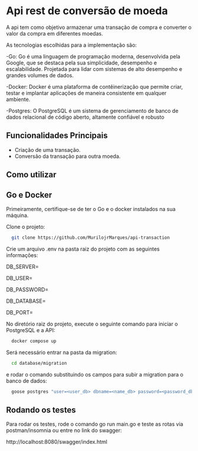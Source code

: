 
# Api rest de conversão de moeda

A api tem como objetivo armazenar uma transação de compra e converter o valor da compra em diferentes moedas.

As tecnologias escolhidas para a implementação são:

-Go: Go é uma linguagem de programação moderna, desenvolvida pela Google, que se destaca pela sua simplicidade, desempenho e escalabilidade. Projetada para lidar com sistemas de alto desempenho e grandes volumes de dados.

-Docker: Docker é uma plataforma de contêinerização que permite criar, testar e implantar aplicações de maneira consistente em qualquer ambiente.

-Postgres: O PostgreSQL é um sistema de gerenciamento de banco de dados relacional de código aberto, altamente confiável e robusto


## Funcionalidades Principais

- Criação de uma transação.
- Conversão da transação para outra moeda.


## Como utilizar

## Go e Docker
Primeiramente, certifique-se de ter o Go e o docker instalados na sua máquina.

Clone o projeto:

```bash
  git clone https://github.com/MurilojrMarques/api-transaction
```

Crie um arquivo .env na pasta raiz do projeto com as seguintes informações:

DB_SERVER=

DB_USER=

DB_PASSWORD=

DB_DATABASE=

DB_PORT=

No diretório raiz do projeto, execute o seguinte comando para iniciar o PostgreSQL e a API:

```bash
  docker compose up
```

Será necessário entrar na pasta da migration:

```bash
  cd database/migration
```

e rodar o comando substituindo os campos para subir a migration para o banco de dados:

```bash
  goose postgres "user=<user_db> dbname=<name_db> password=<password_db> host=<host_db> sslmode=disable" up 
```

## Rodando os testes

Para rodar os testes, rode o comando go run main.go e teste as rotas via postman/insomnia ou entre no link do swagger: 

http://localhost:8080/swagger/index.html

